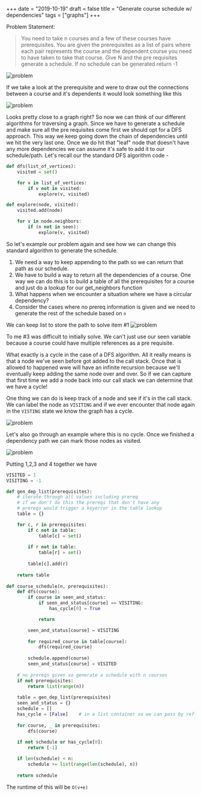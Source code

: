 +++
date = "2019-10-19"
draft = false
title = "Generate course schedule w/ dependencies"
tags = ["graphs"]
+++

Problem Statement:

> You need to take n courses and a few of these courses have prerequisites. You are given the prerequisites as a list of pairs where each pair represents the course and the dependent course you need to have taken to take that course. Give N and the pre requisites generate a schedule. If no schedule can be generated return -1


![problem](/images/p20/problem.png)

If we take a look at the prerequisite and were to draw out the connections between a course and it's dependents it would look something like this

![problem](/images/p20/graph.png)

Looks pretty close to a graph right? So now we can think of our different algorithms for traversing a graph. Since we have to generate a schedule and make sure all the pre requisites come first we should opt for a DFS approach. This way we keep going down the chain of dependencies until we hit the very last one. Once we do hit that "leaf" node that doesn't have any more dependencies we can assume it's safe to add it to our schedule/path. Let's recall our the standard DFS algorithm code - 


```python
def dfs(list_of_vertices):
    visited = set()

    for v in list_of_vertices:
        if v not in visited:
            explore(v, visited)

def explore(node, visited):
    visited.add(node)

    for v in node.neighbors:
        if (n not in seen):
            explore(v, visited)
```

So let's example our problem again and see how we can change this standard algorithm to generate the schedule. 

1. We need a way to keep appending to the path so we can return that path as our schedule. 
2. We have to build a way to return all the dependencies of a course. One way we can do this is to build a table of all the prerequisites for a course and just do a lookup for our get_neighbors function
3. What happens when we encounter a situation where we have a circular dependency? 
4. Consider the cases where no prereq information is given and we need to generate the rest of the schedule based on `n`

We can keep list to store the path to solve item #1
![problem](/images/p20/path.png)

To me #3 was difficult to initially solve. We can't just use our seen variable because a course could have multiple references as a pre requisite.

What exactly is a cycle in the case of a DFS algorithm. All it really means is that a node we've seen before got added to the call stack. Once that is allowed to happened wwe will have an infinite recursion because we'll eventually keep adding the same node over and over. So if we can capture that first time we add a node back into our call stack we can determine that we have a cycle! 

One thing we can do is keep track of a node and see if it's in the call stack. We can label the node as `VISITING` and if we ever encounter that node again in the `VISTING` state we know the graph has a cycle.

![problem](/images/p20/cycle.png)

Let's also go through an example where this is no cycle. Once we finished a dependency path we can mark those nodes as visited.

![problem](/images/p20/no_cycle.png)

Putting 1,2,3 and 4 together we have

```python
VISITED = 1
VISITING = -1

def gen_dep_list(prerequisites):
    # iterate through all values including prereq 
    # if we don't do this the prereqs that don't have any
    # prereqs would trigger a keyerror in the table lookup  
    table = {}

    for c, r in prerequisites:
        if c not in table:
            table[c] = set()
        
        if r not in table:
            table[r] = set()
    
        table[c].add(r)
            
    return table
    
def course_schedule(n, prerequisites):
    def dfs(course):
        if course in seen_and_status:
            if seen_and_status[course] == VISITING:
                has_cycle[0] = True

            return

        seen_and_status[course] = VISITING
    
        for required_course in table[course]:
            dfs(required_course)
            
        schedule.append(course)
        seen_and_status[course] = VISITED
    
    # no prereqs given so generate a schedule with n courses
    if not prerequisites:
        return list(range(n))
    
    table = gen_dep_list(prerequisites)
    seen_and_status = {}
    schedule = []
    has_cycle = [False]    # in a list container so we can pass by ref
    
    for course, _ in prerequisites:
        dfs(course)
    
    if not schedule or has_cycle[0]:
        return [-1]

    if len(schedule) < n:
        schedule += list(range(len(schedule), n))
        
    return schedule
```

The runtime of this will be `O(v+e)` 
